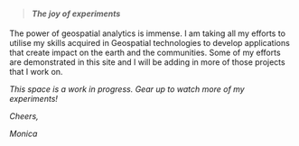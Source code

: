 > #### *The joy of experiments*

The power of geospatial analytics is immense. I am taking all my efforts to utilise my skills acquired in Geospatial technologies to develop applications that create impact on the earth and the communities. Some of my efforts are demonstrated in this site and I will be adding in more of those projects that I work on.

*This space is a work in progress. Gear up to watch more of my experiments!*


*Cheers,* 

*Monica*
